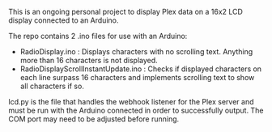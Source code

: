 This is an ongoing personal project to display Plex data on a 16x2 LCD display connected to an Arduino.

The repo contains 2 .ino files for use with an Arduino:
 - RadioDisplay.ino : Displays characters with no scrolling text. Anything more than 16 characters is not displayed.
 - RadioDisplayScrollInstantUpdate.ino : Checks if displayed characters on each line surpass 16 characters and implements scrolling text to show all characters if so.

lcd.py is the file that handles the webhook listener for the Plex server and must be run with the Arduino connected in order to successfully output. The COM port may need to be adjusted before running.
